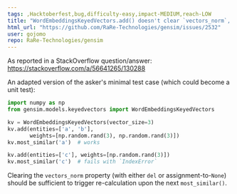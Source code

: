 ```yaml
---
tags: ,Hacktoberfest,bug,difficulty-easy,impact-MEDIUM,reach-LOW
title: "WordEmbeddingsKeyedVectors.add() doesn't clear `vectors_norm`, causing `IndexError` on later `most_similar()`"
html_url: "https://github.com/RaRe-Technologies/gensim/issues/2532"
user: gojomo
repo: RaRe-Technologies/gensim
---
```


As reported in a StackOverflow question/answer: https://stackoverflow.com/a/56641265/130288

An adapted version of the asker's minimal test case (which could become a unit test):

~~~Python
import numpy as np
from gensim.models.keyedvectors import WordEmbeddingsKeyedVectors

kv = WordEmbeddingsKeyedVectors(vector_size=3)
kv.add(entities=['a', 'b'],
       weights=[np.random.rand(3), np.random.rand(3)])
kv.most_similar('a')  # works

kv.add(entities=['c'], weights=[np.random.rand(3)])
kv.most_similar('c')  # fails with `IndexError`
~~~

Clearing the `vectors_norm` property (with either `del` or assignment-to-`None`) should be sufficient to trigger re-calculation upon the next `most_similar()`. 